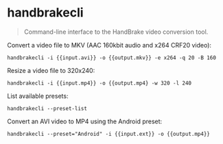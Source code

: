 handbrakecli
============

> Command-line interface to the HandBrake video conversion tool.

Convert a video file to MKV (AAC 160kbit audio and x264 CRF20 video):

    handbrakecli -i {{input.avi}} -o {{output.mkv}} -e x264 -q 20 -B 160

Resize a video file to 320x240:

    handbrakecli -i {{input.mp4}} -o {{output.mp4} -w 320 -l 240

List available presets:

    handbrakecli --preset-list

Convert an AVI video to MP4 using the Android preset:

    handbrakecli --preset="Android" -i {{input.ext}} -o {{output.mp4}}
